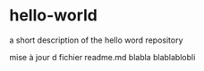 # hello-world
a short description of the hello word repository 

mise à jour d fichier readme.md
blabla blablablobli
